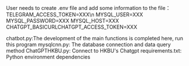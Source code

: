User needs to create .env file and add some information to the file：
TELEGRAM_ACCESS_TOKEN=XXX\n
MYSQL_USER=XXX
MYSQL_PASSWORD=XXX
MYSQL_HOST=XXX
CHATGPT_BASICURLCHATGPT_ACCESS_TOKEN=XXX

chatbot.py:The development of the main functions is completed here, run this program
mysqlcnn.py: The database connection and data query method
ChatGPTHKBU.py: Connect to HKBU's Chatgpt
requirements.txt: Python environment dependencies
